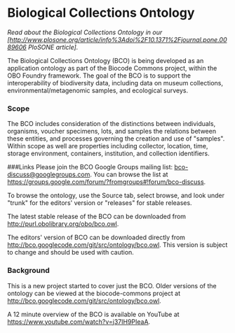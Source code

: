 Biological Collections Ontology
===

*Read about the Biological Collections Ontology in our [http://www.plosone.org/article/info%3Adoi%2F10.1371%2Fjournal.pone.0089606 PloSONE article].*

The Biological Collections Ontology (BCO) is being developed as an application ontology as part of the Biocode Commons project, within the OBO Foundry framework. The goal of the BCO is to support the interoperability of biodiversity data, including data on museum collections, environmental/metagenomic samples, and ecological surveys.

### Scope
The BCO includes consideration of the distinctions between individuals, organisms, voucher specimens, lots, and samples the relations between these entities, and processes governing the creation and use of "samples". Within scope as well are properties including collector, location, time, storage environment, containers, institution, and collection identifiers. 

###Links
Please join the BCO Google Groups mailing list: bco-discuss@googlegroups.com. You can browse the list at https://groups.google.com/forum/?fromgroups#!forum/bco-discuss.

To browse the ontology, use the Source tab, select browse, and look under "trunk" for the editors' version or "releases" for stable releases.

The latest stable release of the BCO can be downloaded from http://purl.obolibrary.org/obo/bco.owl. 

The editors' version of BCO can be downloaded directly from http://bco.googlecode.com/git/src/ontology/bco.owl. This version is subject to change and should be used with caution.

### Background
This is a new project started to cover just the BCO. Older versions of the ontology can be viewed at the biocode-commons project at http://bco.googlecode.com/git/src/ontology/bco.owl.

A 12 minute overview of the BCO is available on YouTube at https://www.youtube.com/watch?v=j37IH9PIeaA.
